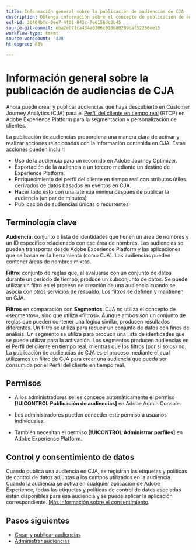 ```yaml
---
title: Información general sobre la publicación de audiencias de CJA
description: Obtenga información sobre el concepto de publicación de audiencias en Customer Journey Analytics
exl-id: 30404bfc-0ee7-4f01-842c-7e6156dc0b45
source-git-commit: eba2eb71ca434e0306c018b80209caf52266ee15
workflow-type: tm+mt
source-wordcount: '428'
ht-degree: 83%

---
```


# Información general sobre la publicación de audiencias de CJA

Ahora puede crear y publicar audiencias que haya descubierto en Customer Journey Analytics (CJA) para el [Perfil del cliente en tiempo real](https://experienceleague.adobe.com/docs/experience-platform/profile/home.html?lang=es) (RTCP) en Adobe Experience Platform para la segmentación y personalización de clientes.

La publicación de audiencias proporciona una manera clara de activar y realizar acciones relacionadas con la información contenida en CJA. Estas acciones pueden incluir:

* Uso de la audiencia para un recorrido en Adobe Journey Optimizer.
* Exportación de la audiencia a un tercero mediante un destino de Experience Platform.
* Enriquecimiento del perfil del cliente en tiempo real con atributos útiles derivados de datos basados en eventos en CJA.
* Hacer todo esto con una latencia mínima después de publicar la audiencia (un par de minutos)
* Publicación de audiencias únicas o recurrentes

## Terminología clave

**Audiencia**: conjunto o lista de identidades que tienen un área de nombres y un ID específico relacionado con ese área de nombres. Las audiencias se pueden transportar desde Adobe Experience Platform y las aplicaciones que se basan en la herramienta (como CJA). Las audiencias pueden contener áreas de nombres mixtas.

**Filtro**: conjunto de reglas que, al evaluarse con un conjunto de datos durante un período de tiempo, produce un subconjunto de datos. Se puede utilizar un filtro en el proceso de creación de una audiencia cuando se asocia con otros servicios de respaldo. Los filtros se definen y mantienen en CJA.

**Filtros** en comparación con **Segmentos**: CJA no utiliza el concepto de «segmentos», sino que utiliza «filtros». Aunque ambos son un conjunto de reglas que pueden contener una lógica similar, producen resultados diferentes. Un filtro se utiliza para reducir un conjunto de datos con fines de análisis. Un segmento se utiliza para producir una lista de identidades que se puede utilizar para la activación. Los segmentos producen audiencias en el Perfil del cliente en tiempo real, mientras que los filtros (por sí solos) no. La publicación de audiencias de CJA es el proceso mediante el cual utilizamos un filtro de CJA para crear una audiencia que pueda ser consumida por el Perfil del cliente en tiempo real.

## Permisos

* A los administradores se les concede automáticamente el permiso **[!UICONTROL Publicación de audiencias]** en Adobe Admin Console.

* Los administradores pueden conceder este permiso a usuarios individuales.

* También necesitan el permiso **[!UICONTROL Administrar perfiles]** en Adobe Experience Platform.

## Control y consentimiento de datos

Cuando publica una audiencia en CJA, se registran las etiquetas y políticas de control de datos adjuntas a los campos utilizados en la audiencia.  Cuando la audiencia se activa en cualquier aplicación de Adobe Experience, todas las etiquetas y políticas de control de datos asociadas están disponibles para esa audiencia y se puede aplicar la aplicación correspondiente. [Más información sobre el consentimiento](https://experienceleague.adobe.com/docs/experience-platform/data-governance/policies/user-guide.html?lang=en#consent-policy).

## Pasos siguientes

* [Crear y publicar audiencias](/help/components/audiences/publish.md)
* [Administrar audiencias](/help/components/audiences/manage.md)
